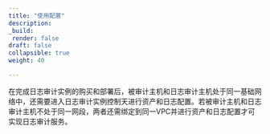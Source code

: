 ```yaml
---
title: "使用配置"
description:
_build:
 render: false 
draft: false
collapsible: true
weight: 40

---
```


在完成日志审计实例的购买和部署后，被审计主机和日志审计主机处于同一基础网络中，还需要进入日志审计实例控制天进行资产和日志配置。若被审计主机和日志审计主机不处于同一网段，两者还需绑定到同一VPC并进行资产和日志配置才可实现日志审计服务。
